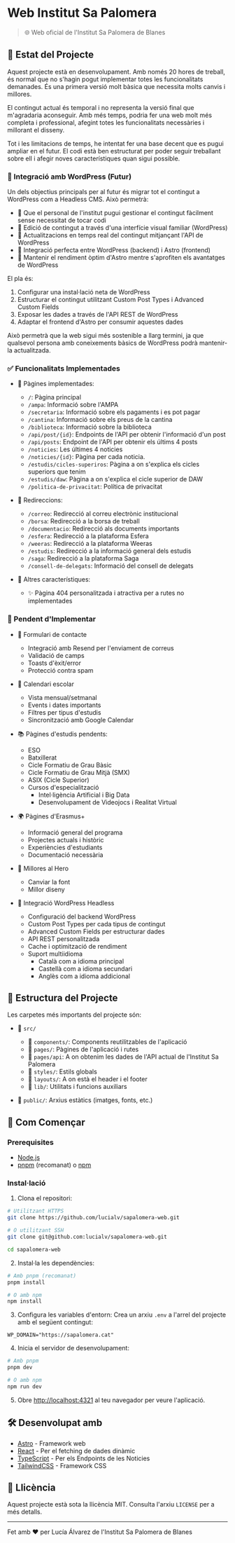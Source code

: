 # Web Institut Sa Palomera

> 🌐 Web oficial de l'Institut Sa Palomera de Blanes

## 📝 Estat del Projecte
Aquest projecte està en desenvolupament. Amb només 20 hores de treball, és normal que no s'hagin pogut implementar totes les funcionalitats demanades. És una primera versió molt bàsica que necessita molts canvis i millores.

El contingut actual és temporal i no representa la versió final que m'agradaria aconseguir. Amb més temps, podria fer una web molt més completa i professional, afegint totes les funcionalitats necessàries i millorant el disseny.

Tot i les limitacions de temps, he intentat fer una base decent que es pugui ampliar en el futur. El codi està ben estructurat per poder seguir treballant sobre ell i afegir noves característiques quan sigui possible.

### 🔄 Integració amb WordPress (Futur)

Un dels objectius principals per al futur és migrar tot el contingut a WordPress com a Headless CMS. Això permetrà:

- 🎯 Que el personal de l'institut pugui gestionar el contingut fàcilment sense necessitat de tocar codi
- 📝 Edició de contingut a través d'una interfície visual familiar (WordPress)
- 🔄 Actualitzacions en temps real del contingut mitjançant l'API de WordPress
- 🔌 Integració perfecta entre WordPress (backend) i Astro (frontend)
- 🚀 Mantenir el rendiment òptim d'Astro mentre s'aprofiten els avantatges de WordPress

El pla és:

1. Configurar una instal·lació neta de WordPress
2. Estructurar el contingut utilitzant Custom Post Types i Advanced Custom Fields
3. Exposar les dades a través de l'API REST de WordPress
4. Adaptar el frontend d'Astro per consumir aquestes dades

Això permetrà que la web sigui més sostenible a llarg termini, ja que qualsevol persona amb coneixements bàsics de WordPress podrà mantenir-la actualitzada.


### ✅ Funcionalitats Implementades

- 📄 Pàgines implementades:
  - `/`: Pàgina principal
  - `/ampa`: Informació sobre l'AMPA
  - `/secretaria`: Informació sobre els pagaments i es pot pagar
  - `/cantina`: Informació sobre els preus de la cantina
  - `/biblioteca`: Informació sobre la biblioteca
  - `/api/post/{id}`: Endpoints de l'API per obtenir l'informació d'un post
  - `/api/posts`: Endpoint de l'API per obtenir els últims 4 posts
  - `/noticies`: Les últimes 4 noticies
  - `/noticies/{id}`: Pàgina per cada noticia.
  - `/estudis/cicles-superiros`: Pàgina a on s'explica els cicles superiors que tenim
  - `/estudis/daw`: Pàgina a on s'explica el cicle superior de DAW
  - `/politica-de-privacitat`: Política de privacitat
- 🔄 Redireccions:
  - `/correo`: Redirecció al correu electrònic institucional
  - `/borsa`: Redirecció a la borsa de treball
  - `/documentacio`: Redirecció als documents importants
  - `/esfera`: Redirecció a la plataforma Esfera
  - `/weeras`: Redirecció a la plataforma Weeras
  - `/estudis`: Redirecció a la informació general dels estudis
  - `/saga`: Redirecció a la plataforma Saga
  - `/consell-de-delegats`: Informació del consell de delegats

- 🎨 Altres característiques:
  - ✨ Pàgina 404 personalitzada i atractiva per a rutes no implementades



### 🚧 Pendent d'Implementar

- 📝 Formulari de contacte
  - Integració amb Resend per l'enviament de correus
  - Validació de camps
  - Toasts d'èxit/error
  - Protecció contra spam

- 📅 Calendari escolar
  - Vista mensual/setmanal
  - Events i dates importants
  - Filtres per tipus d'estudis
  - Sincronització amb Google Calendar

- 📚 Pàgines d'estudis pendents:
  - ESO
  - Batxillerat
  - Cicle Formatiu de Grau Bàsic
  - Cicle Formatiu de Grau Mitjà (SMX)
  - ASIX (Cicle Superior)
  - Cursos d'especialització
    - Intel·ligència Artificial i Big Data
    - Desenvolupament de Videojocs i Realitat Virtual

- 🌍 Pàgines d'Erasmus+
  - Informació general del programa
  - Projectes actuals i històric
  - Experiències d'estudiants
  - Documentació necessària


- 🎨 Millores al Hero
  - Canviar la font
  - Millor diseny

- 🔄 Integració WordPress Headless
  - Configuració del backend WordPress
  - Custom Post Types per cada tipus de contingut
  - Advanced Custom Fields per estructurar dades
  - API REST personalitzada
  - Cache i optimització de rendiment
  - Suport multiidioma
    - Català com a idioma principal
    - Castellà com a idioma secundari
    - Anglès com a idioma addicional


## 📁 Estructura del Projecte

Les carpetes més importants del projecte són:

- 📂 `src/`
  - 📂 `components/`: Components reutilitzables de l'aplicació
  - 📂 `pages/`: Pàgines de l'aplicació i rutes
  - 📂 `pages/api`: A on obtenim les dades de l'API actual de l'Institut Sa Palomera 
  - 📂 `styles/`: Estils globals
  - 📂 `layouts/`: A on està el header i el footer
  - 📂 `lib/`: Utilitats i funcions auxiliars

- 📂 `public/`: Arxius estàtics (imatges, fonts, etc.)

## 🚀 Com Començar

### Prerequisites

- [Node.js](https://nodejs.org/en/) 
- [pnpm](https://pnpm.io/) (recomanat) o [npm](https://www.npmjs.com/)

### Instal·lació

1. Clona el repositori:
```bash
# Utilitzant HTTPS
git clone https://github.com/lucialv/sapalomera-web.git

# O utilitzant SSH
git clone git@github.com:lucialv/sapalomera-web.git

cd sapalomera-web
```

2. Instal·la les dependències:
```bash
# Amb pnpm (recomanat)
pnpm install

# O amb npm
npm install
```

3. Configura les variables d'entorn:
   Crea un arxiu `.env` a l'arrel del projecte amb el següent contingut:
```env
WP_DOMAIN="https://sapalomera.cat"
```

4. Inicia el servidor de desenvolupament:
```bash
# Amb pnpm
pnpm dev

# O amb npm
npm run dev
```

5. Obre [http://localhost:4321](http://localhost:4321) al teu navegador per veure l'aplicació.

## 🛠️ Desenvolupat amb

- [Astro](https://astro.build/) - Framework web
- [React](https://reactjs.org/) - Per el fetching de dades dinàmic
- [TypeScript](https://www.typescriptlang.org/) - Per els Endpoints de les Noticies
- [TailwindCSS](https://tailwindcss.com/) - Framework CSS

## 📄 Llicència

Aquest projecte està sota la llicència MIT. Consulta l'arxiu `LICENSE` per a més detalls.

---

Fet amb ❤️ per Lucía Álvarez de l'Institut Sa Palomera de Blanes
